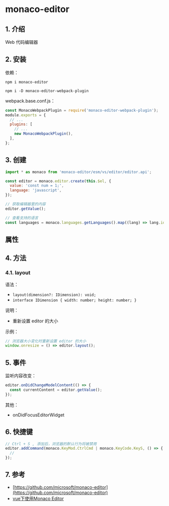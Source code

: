 # monaco-editor

## 1. 介绍

Web 代码编辑器

## 2. 安装

依赖：

```shell
npm i monaco-editor

npm i -D monaco-editor-webpack-plugin
```

webpack.base.conf.js：

```javascript
const MonacoWebpackPlugin = require('monaco-editor-webpack-plugin');
module.exports = {
  // ...
  plugins: [
    // ...
    new MonacoWebpackPlugin(),
  ],
};
```

## 3. 创建

```javascript
import * as monaco from 'monaco-editor/esm/vs/editor/editor.api';

const editor = monaco.editor.create(this.$el, {
  value: 'const num = 1;',
  language: 'javascript',
});

// 获取编辑器里的内容
editor.getValue();

// 查看支持的语言
const languages = monaco.languages.getLanguages().map((lang) => lang.id);
```

## 属性



## 4. 方法

### 4.1. layout

语法：

* `layout(dimension?: IDimension): void;`
* `interface IDimension { width: number; height: number; }`

说明：

* 重新设置 editor 的大小

示例：

```javascript
// 浏览器大小变化时重新设置 editor 的大小
window.onresize = () => editor.layout();
```


## 5. 事件

监听内容改变：

```javascript
editor.onDidChangeModelContent(() => {
  const currentContent = editor.getValue();
});
```

其他：

* onDidFocusEditorWidget


## 6. 快捷键

```javascript
// Ctrl + S , 添加后，浏览器的默认行为将被禁用
editor.addCommand(monaco.KeyMod.CtrlCmd | monaco.KeyCode.KeyS, () => {
  //
});
```


## 7. 参考

* [https://github.com/microsoft/monaco-editor](https://github.com/microsoft/monaco-editor)
* [vue下使用Monaco Editor](https://www.jianshu.com/p/528e63705073)
